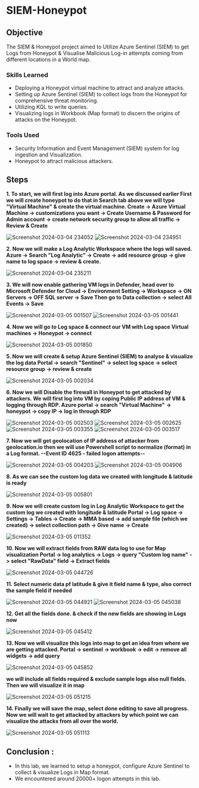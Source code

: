 # SIEM-Honeypot

## Objective

The SIEM & Honeypot project aimed to Utilize Azure Sentinel (SIEM) to get Logs from Honeypot & Visualise Malicious Log-in attempts coming from different locations in a World map.

### Skills Learned

- Deploying a Honeypot virtual machine to attract and analyze attacks.
- Setting up Azure Sentinel (SIEM) to collect logs from the Honeypot for comprehensive threat monitoring.
- Utilizing KQL to write queries.
- Visualizing logs in Workbook (Map format) to discern the origins of attacks on the Honeypot.

### Tools Used

- Security Information and Event Management (SIEM) system for log ingestion and Visualization.
- Honeypot to attract malicious attackers.

## Steps

**1. To start, we will first log into Azure portal. As we discussed earlier First we will create honeypot to do that in Search tab above we will type "Virtual Machine" & create the virtual machine.
    Create -> Azure Virtual Machine -> customizations you want -> Create Username & Password for Admin account -> create network security group to allow all traffic -> Review & Create**

![Screenshot 2024-03-04 234052](https://github.com/laaaaaarry/SIEM-Honeypot/assets/125237930/1342bdaf-ce3e-4a35-8ead-049a6ec71670)
![Screenshot 2024-03-04 234951](https://github.com/laaaaaarry/SIEM-Honeypot/assets/125237930/bc4e9a09-08b9-4a82-90dd-a9a58ed26619)

**2. Now we will make a Log Analytic Workspace where the logs will saved. 
    Azure -> Search "Log Analytic" -> Create -> add resource group -> give name to log space -> review & create.**
   
![Screenshot 2024-03-04 235211](https://github.com/laaaaaarry/SIEM-Honeypot/assets/125237930/ee9f7075-63d0-4a09-8f65-2e9b19facd13)

**3. We will now enable gathering VM logs in Defender, head over to Microsoft Defender for Cloud -> Environment Setting -> Workspace -> ON Servers -> OFF SQL server -> Save
    Then go to Data collection -> select All Events -> Save**

![Screenshot 2024-03-05 001507](https://github.com/laaaaaarry/SIEM-Honeypot/assets/125237930/caa11ce0-ab97-4853-ba3c-732e3a1999ed)
![Screenshot 2024-03-05 001441](https://github.com/laaaaaarry/SIEM-Honeypot/assets/125237930/81aec98b-bf77-46da-a6f8-77f1237fcfda)

**4. Now we will go to Log space & connect our VM with Log space
    Virtual machines -> Honeypot -> connect**

![Screenshot 2024-03-05 001850](https://github.com/laaaaaarry/SIEM-Honeypot/assets/125237930/88d96a25-d124-4ff6-a74d-20b47bc5b349)

**5. Now we will create & setup Azure Sentinel (SIEM) to analyse & visualize the log data
    Portal -> search "Sentinel" -> select log space -> select resource group -> review & create**

![Screenshot 2024-03-05 002034](https://github.com/laaaaaarry/SIEM-Honeypot/assets/125237930/b286d821-f1ea-48d6-a25b-17e3ac299b5c)

**6. Now we will Disable the firewall in Honeypot to get attacked by attackers. We will first log into VM by coping Public IP address of VM & logging through RDP.
    Azure portal -> search "Virtual Machine" -> honeypot -> copy IP -> log in through RDP**

![Screenshot 2024-03-05 002503](https://github.com/laaaaaarry/SIEM-Honeypot/assets/125237930/cc4fe38e-8522-43c4-937c-0801c1efb47c)
![Screenshot 2024-03-05 002625](https://github.com/laaaaaarry/SIEM-Honeypot/assets/125237930/cfb2e48d-e35e-4273-b5de-943137024431)
![Screenshot 2024-03-05 003355](https://github.com/laaaaaarry/SIEM-Honeypot/assets/125237930/e58143d2-427f-406e-8ed7-9e38c9be17d3)
![Screenshot 2024-03-05 003517](https://github.com/laaaaaarry/SIEM-Honeypot/assets/125237930/c06b941d-481e-4e37-927f-ab407423e7ac)

**7. Now we will get geolocation of IP address of attacker from geolocation.io then we will use Powershell script to normalize (format) in a Log format.
    --Event ID 4625 - failed logon attempts--**
 
![Screenshot 2024-03-05 004203](https://github.com/laaaaaarry/SIEM-Honeypot/assets/125237930/2a8dc283-7bed-4f17-a88d-3c24e384e3c0)
![Screenshot 2024-03-05 004906](https://github.com/laaaaaarry/SIEM-Honeypot/assets/125237930/88887bfb-689a-4595-904b-378edfc5d8f3)

**8. As we can see the custom log data we created with longitude & latitude is ready**

![Screenshot 2024-03-05 005801](https://github.com/laaaaaarry/SIEM-Honeypot/assets/125237930/ef598bc9-ecd2-4e8c-80b4-2b7501a7f709)


**9. Now we will create custom log in Log Analytic Workspace to get the custom log we created with longitude & latitude
    Portal -> Log space -> Settings -> Tables -> Create -> MMA based -> add sample file (which we created) -> select collection path -> Give name -> Create**

![Screenshot 2024-03-05 011352](https://github.com/laaaaaarry/SIEM-Honeypot/assets/125237930/bb3f7616-c12d-4d44-b312-8e45f4ce5688)


**10. Now we will extract fields from RAW data log to use for Map visualization
      Portal -> log analytics -> Logs -> query "Custom log name" -> select "RawData" field -> Extract fields**

![Screenshot 2024-03-05 044726](https://github.com/laaaaaarry/SIEM-Honeypot/assets/125237930/0e703048-f78d-4c62-8da9-1991f0125664)


**11. Select numeric data pf latitude & give it field name & type, also correct the sample field if needed**

![Screenshot 2024-03-05 044921](https://github.com/laaaaaarry/SIEM-Honeypot/assets/125237930/8674a31b-0a7c-4b4f-9b17-5311d2fc9248)
![Screenshot 2024-03-05 045038](https://github.com/laaaaaarry/SIEM-Honeypot/assets/125237930/e87e7f84-1c0b-4545-83ed-e0175e31b05d)

 
**12. Get all the fields done. & check if the new fields are showing in Logs now**
 
![Screenshot 2024-03-05 045412](https://github.com/laaaaaarry/SIEM-Honeypot/assets/125237930/3d33742a-3eb2-4105-ae48-ac11b5c167c3)


**13. Now we will visualize this logs into map to get an idea from where we are getting attacked.
	    Portal -> sentinel -> workbook -> edit -> remove all widgets -> add query**
	
![Screenshot 2024-03-05 045852](https://github.com/laaaaaarry/SIEM-Honeypot/assets/125237930/cee99952-8d2c-44ad-a81c-2f2793867179)


**we will include all fields required & exclude sample logs also null fields. Then we will visualize it in map**

![Screenshot 2024-03-05 051215](https://github.com/laaaaaarry/SIEM-Honeypot/assets/125237930/ed3cdc1c-4f3b-411c-8d90-51a0993ab257)


**14. Finally we will save the map, select done editing to save all progress. Now we will wait to get attacked by attackers by which point we can visualize the attacks from all over the world.**

![Screenshot 2024-03-05 051113](https://github.com/laaaaaarry/SIEM-Honeypot/assets/125237930/a2626270-26f4-49a8-9fdf-03628973e62f)


## Conclusion : 
- In this lab, we learned to setup a honeypot, configure Azure Sentinel to collect & visualize Logs in Map format.
- We encountered around 20000+ logon attempts in this lab.
